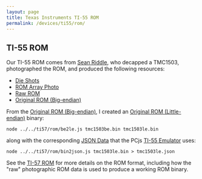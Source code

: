 ```yaml
---
layout: page
title: Texas Instruments TI-55 ROM
permalink: /devices/ti55/rom/
---
```


TI-55 ROM
---------

Our TI-55 ROM comes from [Sean Riddle](http://seanriddle.com/tms1500.html), who decapped a TMC1503, photographed
the ROM, and produced the following resources:

- [Die Shots](http://seanriddledecap.blogspot.com/2017/11/blog-post.html)
- [ROM Array Photo](http://seanriddle.com/tmc1503acidroms.jpg)
- [Raw ROM](tmc1503raw.bin)
- [Original ROM (Big-endian)](tmc1503be.bin)

From the [Original ROM (Big-endian)](tmc1503be.bin), I created an [Original ROM (Little-endian)](tmc1503le.bin)
binary:

	node ../../ti57/rom/be2le.js tmc1503be.bin tmc1503le.bin

along with the corresponding [JSON Data](tmc1503le.json) that the PCjs [TI-55 Emulator](../machine/) uses:

	node ../../ti57/rom/bin2json.js tmc1503le.bin > tmc1503le.json

See the [TI-57 ROM](/devices/ti57/rom/) for more details on the ROM format, including how the "raw" photographic ROM
data is used to produce a working ROM binary.
